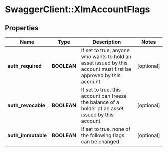 # SwaggerClient::XlmAccountFlags

## Properties
Name | Type | Description | Notes
------------ | ------------- | ------------- | -------------
**auth_required** | **BOOLEAN** | If set to true, anyone who wants to hold an asset issued by this account must first be approved by this account. | [optional] 
**auth_revocable** | **BOOLEAN** | If set to true, this account can freeze the balance of a holder of an asset issued by this account. | [optional] 
**auth_immutable** | **BOOLEAN** | If set to true, none of the following flags can be changed. | [optional] 

